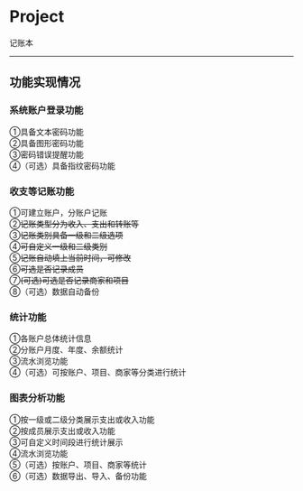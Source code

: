 # Project
记账本
***
## 功能实现情况
### 系统账户登录功能
①具备文本密码功能  
②具备图形密码功能  
③密码错误提醒功能  
④（可选）具备指纹密码功能  
### 收支等记账功能
①可建立账户，分账户记账  
②~~记账类型分为收入、支出和转账等~~  
③~~记账类别具备一级和二级选项~~  
④~~可自定义一级和二级类别~~  
⑤~~记账自动填上当前时间，可修改~~  
⑥~~可选是否记录成员~~  
⑦~~(可选)可选是否记录商家和项目~~  
⑧（可选）数据自动备份  
### 统计功能
①各账户总体统计信息  
②分账户月度、年度、余额统计  
③流水浏览功能  
④（可选）可按账户、项目、商家等分类进行统计  
### 图表分析功能
①按一级或二级分类展示支出或收入功能  
②按成员展示支出或收入功能  
③可自定义时间段进行统计展示  
④流水浏览功能  
⑤（可选）按账户、项目、商家等统计  
⑥（可选）数据导出、导入、备份功能  